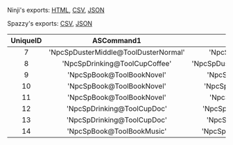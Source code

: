 Ninji's exports: [HTML](https://wuffs.org/acnh/bcsv_140/html/NpcSpServiceMotionWork.html), [CSV](https://wuffs.org/acnh/bcsv_140/csv/NpcSpServiceMotionWork.csv), [JSON](https://wuffs.org/acnh/bcsv_140/json/NpcSpServiceMotionWork.json)

Spazzy's exports: [CSV](https://github.com/McSpazzy/acnh-csv/blob/master/NpcSpServiceMotionWork.csv), [JSON](https://github.com/McSpazzy/acnh-json/blob/master/NpcSpServiceMotionWork.json)

| UniqueID | ASCommand1 | ASCommand2 | ASCommand3 | ASCommand4 | ASCommand5 | ASCommand6 | ASCommand7 | ASCommand8 | Label | Rate1 | Rate2 | Rate3 | Rate4 | Rate5 | Rate6 | Rate7 | Rate8 |
|:--:|:--:|:--:|:--:|:--:|:--:|:--:|:--:|:--:|:--:|:--:|:--:|:--:|:--:|:--:|:--:|:--:|:--:|
| 7 | 'NpcSpDusterMiddle@ToolDusterNormal' | 'NpcSpWatering@ToolSpray' | 'NpcSpWatchDisplay' | 'NpcSpBookSit@ToolBookNovel' | 'MaReSleep' | 'NpcSpArrange' | '' | '' | 'szaOffice' | 10 | 15 | 10 | 45 | 7 | 13 | 0 | 0 | 
| 8 | 'NpcSpDrinking@ToolCupCoffee' | 'NpcSpDusterHigh@ToolDusterNormal' | 'NpcSpBook@ToolBookMusic' | 'NpcSpArrange' | 'NpcSpTyping' | 'NpcSpBookSit@ToolBookNovel' | 'NpcSpDrinkingSit@ToolCupCoffee' | '' | 'rcoOffice' | 10 | 10 | 10 | 10 | 20 | 20 | 20 | 0 | 
| 9 | 'NpcSpBook@ToolBookNovel' | 'NpcSpDrinking@ToolCanTea' | '' | '' | '' | '' | '' | '' | 'rco' | 50 | 50 | 0 | 0 | 0 | 0 | 0 | 0 | 
| 10 | 'NpcSpBook@ToolBookNovel' | 'NpcSpDrinking@ToolCanJuice' | '' | '' | '' | '' | '' | '' | 'rct' | 50 | 50 | 0 | 0 | 0 | 0 | 0 | 0 | 
| 11 | 'NpcSpBook@ToolBookNovel' | 'NpcSpBook@ToolBookFish' | 'NpcSpBook@ToolBookFossil' | '' | '' | '' | '' | '' | 'owl' | 25 | 25 | 50 | 0 | 0 | 0 | 0 | 0 | 
| 12 | 'NpcSpDrinking@ToolCupDoc' | 'NpcSpBook@ToolBookExercise' | 'NpcSpDrinking@ToolCanTea' | '' | '' | '' | '' | '' | 'doc' | 25 | 50 | 25 | 0 | 0 | 0 | 0 | 0 | 
| 13 | 'NpcSpDrinking@ToolCupDoc' | 'NpcSpBook@ToolBookMusic' | 'NpcSpTyping' | 'NpcSpBook@ToolBookComic' | '' | '' | '' | '' | 'dod' | 30 | 15 | 40 | 15 | 0 | 0 | 0 | 0 | 
| 14 | 'NpcSpBook@ToolBookMusic' | 'NpcSpDrinking@ToolCupCoffee' | 'NpcSpBook@ToolBookFashion' | 'NpcSpTambourineSound@ToolTambourine' | 'NpcSpYoga' | '' | '' | '' | 'spn' | 15 | 25 | 10 | 25 | 25 | 0 | 0 | 0 | 
